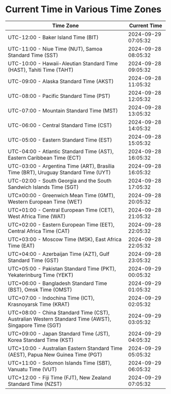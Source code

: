 # Current Time in Various Time Zones

| Time Zone | Current Time |
|-----------|--------------|
| UTC-12:00 - Baker Island Time (BIT) | 2024-09-29 07:05:32 |
| UTC-11:00 - Niue Time (NUT), Samoa Standard Time (SST) | 2024-09-28 08:05:32 |
| UTC-10:00 - Hawaii-Aleutian Standard Time (HAST), Tahiti Time (TAHT) | 2024-09-28 09:05:32 |
| UTC-09:00 - Alaska Standard Time (AKST) | 2024-09-28 11:05:32 |
| UTC-08:00 - Pacific Standard Time (PST) | 2024-09-28 12:05:32 |
| UTC-07:00 - Mountain Standard Time (MST) | 2024-09-28 13:05:32 |
| UTC-06:00 - Central Standard Time (CST) | 2024-09-28 14:05:32 |
| UTC-05:00 - Eastern Standard Time (EST) | 2024-09-28 15:05:32 |
| UTC-04:00 - Atlantic Standard Time (AST), Eastern Caribbean Time (ECT) | 2024-09-28 16:05:32 |
| UTC-03:00 - Argentina Time (ART), Brasília Time (BRT), Uruguay Standard Time (UYT) | 2024-09-28 16:05:32 |
| UTC-02:00 - South Georgia and the South Sandwich Islands Time (SGT) | 2024-09-28 17:05:32 |
| UTC±00:00 - Greenwich Mean Time (GMT), Western European Time (WET) | 2024-09-28 20:05:32 |
| UTC+01:00 - Central European Time (CET), West Africa Time (WAT) | 2024-09-28 21:05:32 |
| UTC+02:00 - Eastern European Time (EET), Central Africa Time (CAT) | 2024-09-28 22:05:32 |
| UTC+03:00 - Moscow Time (MSK), East Africa Time (EAT) | 2024-09-28 22:05:32 |
| UTC+04:00 - Azerbaijan Time (AZT), Gulf Standard Time (GST) | 2024-09-28 23:05:32 |
| UTC+05:00 - Pakistan Standard Time (PKT), Yekaterinburg Time (YEKT) | 2024-09-29 00:05:32 |
| UTC+06:00 - Bangladesh Standard Time (BST), Omsk Time (OMST) | 2024-09-29 01:05:32 |
| UTC+07:00 - Indochina Time (ICT), Krasnoyarsk Time (KRAT) | 2024-09-29 02:05:32 |
| UTC+08:00 - China Standard Time (CST), Australian Western Standard Time (AWST), Singapore Time (SGT) | 2024-09-29 03:05:32 |
| UTC+09:00 - Japan Standard Time (JST), Korea Standard Time (KST) | 2024-09-29 04:05:32 |
| UTC+10:00 - Australian Eastern Standard Time (AEST), Papua New Guinea Time (PGT) | 2024-09-29 05:05:32 |
| UTC+11:00 - Solomon Islands Time (SBT), Vanuatu Time (VUT) | 2024-09-29 06:05:32 |
| UTC+12:00 - Fiji Time (FJT), New Zealand Standard Time (NZST) | 2024-09-29 07:05:32 |
